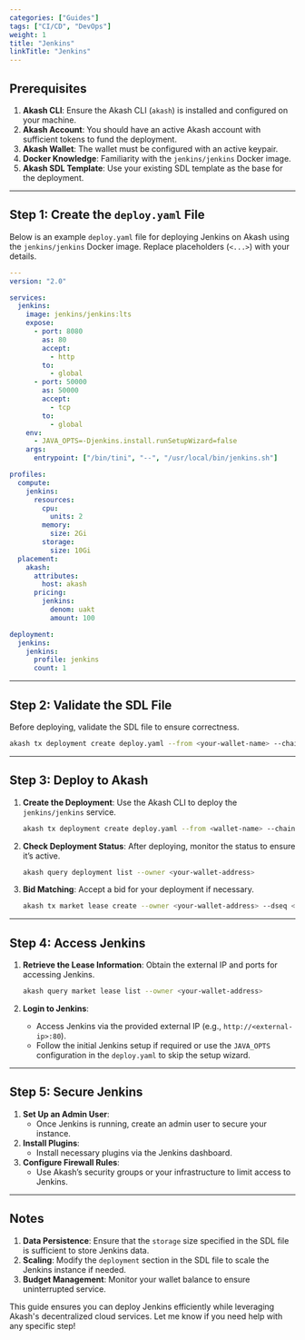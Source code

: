 ```yaml
---
categories: ["Guides"]
tags: ["CI/CD", "DevOps"]
weight: 1
title: "Jenkins"
linkTitle: "Jenkins"
---
```




## Prerequisites
1. **Akash CLI**: Ensure the Akash CLI (`akash`) is installed and configured on your machine.
2. **Akash Account**: You should have an active Akash account with sufficient tokens to fund the deployment.
3. **Akash Wallet**: The wallet must be configured with an active keypair.
4. **Docker Knowledge**: Familiarity with the `jenkins/jenkins` Docker image.
5. **Akash SDL Template**: Use your existing SDL template as the base for the deployment.

---

## Step 1: Create the `deploy.yaml` File
Below is an example `deploy.yaml` file for deploying Jenkins on Akash using the `jenkins/jenkins` Docker image. Replace placeholders (`<...>`) with your details.

```yaml
---
version: "2.0"

services:
  jenkins:
    image: jenkins/jenkins:lts
    expose:
      - port: 8080
        as: 80
        accept:
          - http
        to:
          - global
      - port: 50000
        as: 50000
        accept:
          - tcp
        to:
          - global
    env:
      - JAVA_OPTS=-Djenkins.install.runSetupWizard=false
    args:
      entrypoint: ["/bin/tini", "--", "/usr/local/bin/jenkins.sh"]

profiles:
  compute:
    jenkins:
      resources:
        cpu:
          units: 2
        memory:
          size: 2Gi
        storage:
          size: 10Gi
  placement:
    akash:
      attributes:
        host: akash
      pricing:
        jenkins:
          denom: uakt
          amount: 100

deployment:
  jenkins:
    jenkins:
      profile: jenkins
      count: 1
```

---

## Step 2: Validate the SDL File
Before deploying, validate the SDL file to ensure correctness.

```bash
akash tx deployment create deploy.yaml --from <your-wallet-name> --chain-id <chain-id> --node <node-url> --fees <fee>
```

---

## Step 3: Deploy to Akash
1. **Create the Deployment**:
   Use the Akash CLI to deploy the `jenkins/jenkins` service.

   ```bash
   akash tx deployment create deploy.yaml --from <wallet-name> --chain-id <chain-id> --node <node-url> --fees <fee>
   ```

2. **Check Deployment Status**:
   After deploying, monitor the status to ensure it’s active.

   ```bash
   akash query deployment list --owner <your-wallet-address>
   ```

3. **Bid Matching**:
   Accept a bid for your deployment if necessary.

   ```bash
   akash tx market lease create --owner <your-wallet-address> --dseq <deployment-sequence> --oseq <order-sequence> --gseq <group-sequence> --from <wallet-name> --fees <fee>
   ```

---

## Step 4: Access Jenkins
1. **Retrieve the Lease Information**:
   Obtain the external IP and ports for accessing Jenkins.

   ```bash
   akash query market lease list --owner <your-wallet-address>
   ```

2. **Login to Jenkins**:
   - Access Jenkins via the provided external IP (e.g., `http://<external-ip>:80`).
   - Follow the initial Jenkins setup if required or use the `JAVA_OPTS` configuration in the `deploy.yaml` to skip the setup wizard.

---

## Step 5: Secure Jenkins
1. **Set Up an Admin User**:
   - Once Jenkins is running, create an admin user to secure your instance.
2. **Install Plugins**:
   - Install necessary plugins via the Jenkins dashboard.
3. **Configure Firewall Rules**:
   - Use Akash’s security groups or your infrastructure to limit access to Jenkins.

---

## Notes
1. **Data Persistence**:
   Ensure that the `storage` size specified in the SDL file is sufficient to store Jenkins data.
2. **Scaling**:
   Modify the `deployment` section in the SDL file to scale the Jenkins instance if needed.
3. **Budget Management**:
   Monitor your wallet balance to ensure uninterrupted service.

This guide ensures you can deploy Jenkins efficiently while leveraging Akash's decentralized cloud services. Let me know if you need help with any specific step!